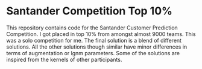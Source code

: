 # Santander Competition Top 10%

This repository contains code for the Santander Customer Prediction Competition. I got placed in top 10% from amongst almost 9000 teams. This was a solo competition for me. The final solution is a blend of different solutions. All the other solutions though similar have minor differences in terms of augmentation or lgnm parameters. Some of the solutions are inspired from the kernels of other participants.

